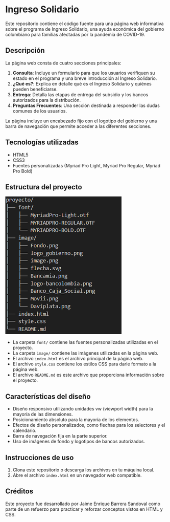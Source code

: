 
# Ingreso Solidario

Este repositorio contiene el código fuente para una página web informativa sobre el programa de Ingreso Solidario, una ayuda económica del gobierno colombiano para familias afectadas por la pandemia de COVID-19.

## Descripción

La página web consta de cuatro secciones principales:

1. **Consulta**: Incluye un formulario para que los usuarios verifiquen su estado en el programa y una breve introducción al Ingreso Solidario.
2. **¿Qué es?**: Explica en detalle qué es el Ingreso Solidario y quiénes pueden beneficiarse.
3. **Entrega**: Detalla las etapas de entrega del subsidio y los bancos autorizados para la distribución.
4. **Preguntas Frecuentes**: Una sección destinada a responder las dudas comunes de los usuarios.

La página incluye un encabezado fijo con el logotipo del gobierno y una barra de navegación que permite acceder a las diferentes secciones.

## Tecnologías utilizadas

- HTML5
- CSS3
- Fuentes personalizadas (Myriad Pro Light, Myriad Pro Regular, Myriad Pro Bold)

## Estructura del proyecto

![alt text](<Captura de pantalla 2024-06-21 183238.png>)

- La carpeta `font/` contiene las fuentes personalizadas utilizadas en el proyecto.
- La carpeta `image/` contiene las imágenes utilizadas en la página web.
- El archivo `index.html` es el archivo principal de la página web.
- El archivo `style.css` contiene los estilos CSS para darle formato a la página web.
- El archivo `README.md` es este archivo que proporciona información sobre el proyecto.

## Características del diseño

- Diseño responsivo utilizando unidades vw (viewport width) para la mayoría de las dimensiones.
- Posicionamiento absoluto para la mayoría de los elementos.
- Efectos de diseño personalizados, como flechas para los selectores y el calendario.
- Barra de navegación fija en la parte superior.
- Uso de imágenes de fondo y logotipos de bancos autorizados.

## Instrucciones de uso

1. Clona este repositorio o descarga los archivos en tu máquina local.
2. Abre el archivo `index.html` en un navegador web compatible.

## Créditos

Este proyecto fue desarrollado por Jaime Enrique Barrera Sandoval como parte de un refuerzo para practicar y reforzar conceptos vistos en HTML y CSS.
